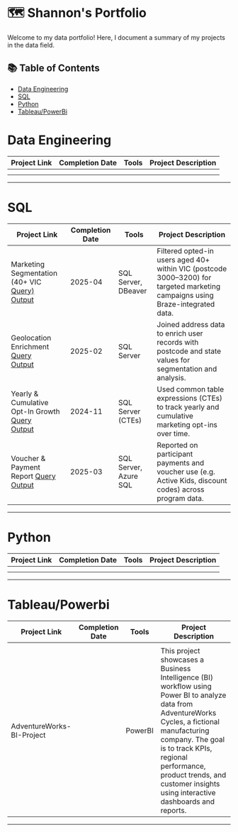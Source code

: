 # 🗺 Shannon's Portfolio

Welcome to my data portfolio! Here, I document a summary of my projects in the data field. 

## 📚 Table of Contents
- [Data Engineering](#data-engineering)
- [SQL](#sql)
- [Python](#python)
- [Tableau/PowerBi](#tableau/powerbi)

# Data Engineering

| Project Link | Completion Date | Tools | Project Description | 
|---|---|---|---|
|   |   |   |   |
|   |   |   |   |

***

# SQL

| Project Link | Completion Date | Tools | Project Description |
|---|---|---|---|
| Marketing Segmentation (40+ VIC [Query)](./sql/marketing_segment_40plus_vic.sql) <br> [Output](./outputs/marketing_segment_40plus_vic_sample.csv) | 2025-04 | SQL Server, DBeaver | Filtered opted-in users aged 40+ within VIC (postcode 3000–3200) for targeted marketing campaigns using Braze-integrated data. |
| Geolocation Enrichment [Query](./sql/enrich_with_address_postcodes.sql) <br> [Output](./outputs/enriched_personal_data_sample.csv) | 2025-02 | SQL Server | Joined address data to enrich user records with postcode and state values for segmentation and analysis. |
| Yearly & Cumulative Opt-In Growth [Query](./sql/yearly_cumulative_optin_growth.sql) <br> [Output](./outputs/yearly_cumulative_optin_growth_sample.csv) | 2024-11 | SQL Server (CTEs) | Used common table expressions (CTEs) to track yearly and cumulative marketing opt-ins over time. |
| Voucher & Payment Report [Query](./sql/voucher_and_payment_usage_report.sql) <br> [Output](./outputs/voucher_payment_sample.csv) | 2025-03 | SQL Server, Azure SQL | Reported on participant payments and voucher use (e.g. Active Kids, discount codes) across program data. |

***

# Python

| Project Link | Completion Date | Tools | Project Description | 
|---|---|---|---|
|   |   |   |   |
|   |   |   |   |

***

# Tableau/Powerbi

| Project Link | Completion Date | Tools | Project Description | 
|---|---|---|---|
|   |   |   |   |
| AdventureWorks-BI-Project |  | PowerBI | This project showcases a Business Intelligence (BI) workflow using Power BI to analyze data from AdventureWorks Cycles, a fictional manufacturing company. The goal is to track KPIs, regional performance, product trends, and customer insights using interactive dashboards and reports.| 

***
